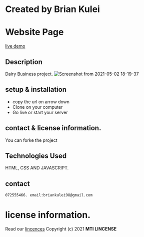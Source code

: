 # Created by Brian Kulei
# Website Page
[live demo](https://brian6382.github.io/javascript_project/)
## Description
Dairy Business project.
![Screenshot from 2021-05-02 18-19-37](https://user-images.githubusercontent.com/82508349/116818236-047fb880-ab73-11eb-846a-6299f77c5a05.png)
## setup & installation
- copy the url on arrow down
- Clone on your computer
- Go live or start your server
## contact & license information.
You can forke the project
## Technologies Used
HTML, CSS AND JAVASCRIPT.
## contact 
    072555466. email:briankulei98@gmail.com 
# license information.
Read our [lincences](./Lincense)
Copyright (c) 2021 **MTI LINCENSE**
